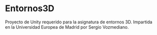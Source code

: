 # Entornos3D
Proyecto de Unity requerido para la asignatura de entornos 3D. Impartida en la Universidad Europea de Madrid por Sergio Vozmediano.
